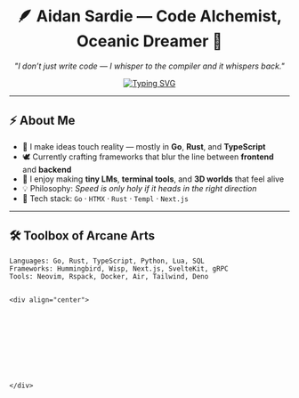 <!-- 🌌 Aidan's Cosmic README -->
<div align="center">

# 🪶 Aidan Sardie — Code Alchemist, Oceanic Dreamer 🌊

*"I don’t just write code — I whisper to the compiler and it whispers back."*

[![Typing SVG](https://readme-typing-svg.demolab.com?font=Fira+Code&size=22&pause=1000&color=30B0B0&center=true&vCenter=true&width=500&lines=Building+strange+and+beautiful+things;Exploring+conceptual+spaces;Breathing+code%2C+dreaming+in+syntax;Always+shipping%2C+never+settling)](https://git.io/typing-svg)

</div>

---

## ⚡ About Me
- 🧠 I make ideas touch reality — mostly in **Go**, **Rust**, and **TypeScript**  
- 🕊 Currently crafting frameworks that blur the line between **frontend** and **backend**  
- 🌙 I enjoy making **tiny LMs**, **terminal tools**, and **3D worlds** that feel alive  
- 💡 Philosophy: *Speed is only holy if it heads in the right direction*  
- 🧰 Tech stack: `Go` · `HTMX` · `Rust` · `Templ` · `Next.js`

---

## 🛠 Toolbox of Arcane Arts
```text
Languages: Go, Rust, TypeScript, Python, Lua, SQL
Frameworks: Hummingbird, Wisp, Next.js, SvelteKit, gRPC
Tools: Neovim, Rspack, Docker, Air, Tailwind, Deno


<div align="center">










</div>

